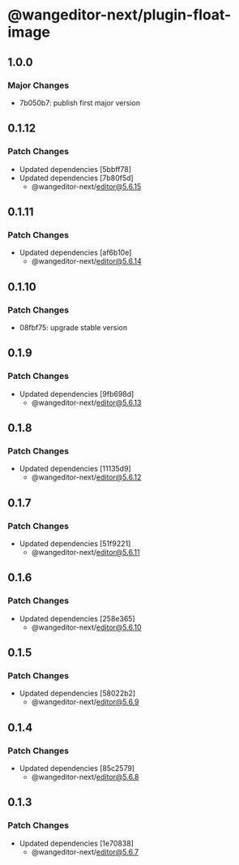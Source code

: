 # @wangeditor-next/plugin-float-image

## 1.0.0

### Major Changes

- 7b050b7: publish first major version

## 0.1.12

### Patch Changes

- Updated dependencies [5bbff78]
- Updated dependencies [7b80f5d]
  - @wangeditor-next/editor@5.6.15

## 0.1.11

### Patch Changes

- Updated dependencies [af6b10e]
  - @wangeditor-next/editor@5.6.14

## 0.1.10

### Patch Changes

- 08fbf75: upgrade stable version

## 0.1.9

### Patch Changes

- Updated dependencies [9fb698d]
  - @wangeditor-next/editor@5.6.13

## 0.1.8

### Patch Changes

- Updated dependencies [11135d9]
  - @wangeditor-next/editor@5.6.12

## 0.1.7

### Patch Changes

- Updated dependencies [51f9221]
  - @wangeditor-next/editor@5.6.11

## 0.1.6

### Patch Changes

- Updated dependencies [258e365]
  - @wangeditor-next/editor@5.6.10

## 0.1.5

### Patch Changes

- Updated dependencies [58022b2]
  - @wangeditor-next/editor@5.6.9

## 0.1.4

### Patch Changes

- Updated dependencies [85c2579]
  - @wangeditor-next/editor@5.6.8

## 0.1.3

### Patch Changes

- Updated dependencies [1e70838]
  - @wangeditor-next/editor@5.6.7
